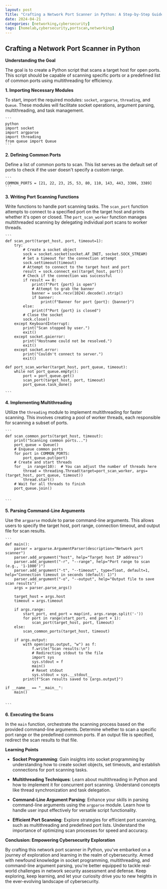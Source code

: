 ```yaml
---
layout: post
Title: "Crafting a Network Port Scanner in Python: A Step-by-Step Guide"
date: 2024-04-21
categories: [networking,cybersecurity]
tags: [homelab,cybersecurity,portscan,networking]
---
```



## Crafting a Network Port Scanner in Python

**Understanding the Goal**

The goal is to create a Python script that scans a target host for open ports. This script should be capable of scanning specific ports or a predefined list of common ports using multithreading for efficiency.

**1. Importing Necessary Modules**

To start, import the required modules: `socket`, `argparse`, `threading`, and `Queue`. These modules will facilitate socket operations, argument parsing, multithreading, and task management.

````
```
python
import socket
import argparse
import threading
from queue import Queue
```
````

**2. Defining Common Ports**

Define a list of common ports to scan. This list serves as the default set of ports to check if the user doesn't specify a custom range.

````
```
COMMON_PORTS = [21, 22, 23, 25, 53, 80, 110, 143, 443, 3306, 3389]
```
````

**3. Writing Port Scanning Functions**

Write functions to handle port scanning tasks. The `scan_port` function attempts to connect to a specified port on the target host and prints whether it's open or closed. The `port_scan_worker` function manages multithreaded scanning by delegating individual port scans to worker threads.

````
```
def scan_port(target_host, port, timeout=1):
    try:
        # Create a socket object
        sock = socket.socket(socket.AF_INET, socket.SOCK_STREAM)
        # Set a timeout for the connection attempt
        sock.settimeout(timeout)
        # Attempt to connect to the target host and port
        result = sock.connect_ex((target_host, port))
        # Check if the connection was successful
        if result == 0:
            print(f"Port {port} is open")
            # Attempt to grab the banner
            banner = sock.recv(1024).decode().strip()
            if banner:
                print(f"Banner for port {port}: {banner}")
        else:
            print(f"Port {port} is closed")
        # Close the socket
        sock.close()
    except KeyboardInterrupt:
        print("Scan stopped by user.")
        exit()
    except socket.gaierror:
        print("Hostname could not be resolved.")
        exit()
    except socket.error:
        print("Couldn't connect to server.")
        exit()

def port_scan_worker(target_host, port_queue, timeout):
    while not port_queue.empty():
        port = port_queue.get()
        scan_port(target_host, port, timeout)
        port_queue.task_done()

```
````

**4. Implementing Multithreading**

Utilize the `threading` module to implement multithreading for faster scanning. This involves creating a pool of worker threads, each responsible for scanning a subset of ports.

````
```
def scan_common_ports(target_host, timeout):
    print("Scanning common ports...")
    port_queue = Queue()
    # Enqueue common ports
    for port in COMMON_PORTS:
        port_queue.put(port)
    # Create and start threads
    for _ in range(10):  # You can adjust the number of threads here
        thread = threading.Thread(target=port_scan_worker, args=(target_host, port_queue, timeout))
        thread.start()
    # Wait for all threads to finish
    port_queue.join()


```
````

**5. Parsing Command-Line Arguments**

Use the `argparse` module to parse command-line arguments. This allows users to specify the target host, port range, connection timeout, and output file for scan results.

````
```
def main():
    parser = argparse.ArgumentParser(description="Network port scanner")
    parser.add_argument("host", help="Target host IP address")
    parser.add_argument("-r", "--range", help="Port range to scan (e.g., '1-1000')")
    parser.add_argument("-t", "--timeout", type=float, default=1, help="Connection timeout in seconds (default: 1)")
    parser.add_argument("-o", "--output", help="Output file to save scan results")
    args = parser.parse_args()

    target_host = args.host
    timeout = args.timeout

    if args.range:
        start_port, end_port = map(int, args.range.split('-'))
        for port in range(start_port, end_port + 1):
            scan_port(target_host, port, timeout)
    else:
        scan_common_ports(target_host, timeout)

    if args.output:
        with open(args.output, "w") as f:
            f.write("Scan results:\n")
            # Redirecting stdout to the file
            import sys
            sys.stdout = f
            main()
            # Reset stdout
            sys.stdout = sys.__stdout__
        print(f"Scan results saved to {args.output}")

if __name__ == "__main__":
    main()


```
````

**6. Executing the Scans**

In the `main` function, orchestrate the scanning process based on the provided command-line arguments. Determine whether to scan a specific port range or the predefined common ports. If an output file is specified, redirect the scan results to that file.



**Learning Points**

- **Socket Programming**: Gain insights into socket programming by understanding how to create socket objects, set timeouts, and establish connections for port scanning tasks.

- **Multithreading Techniques**: Learn about multithreading in Python and how to implement it for concurrent port scanning. Understand concepts like thread synchronization and task delegation.

- **Command-Line Argument Parsing**: Enhance your skills in parsing command-line arguments using the `argparse` module. Learn how to handle user input effectively for versatile script functionality.

- **Efficient Port Scanning**: Explore strategies for efficient port scanning, such as multithreading and predefined port lists. Understand the importance of optimizing scan processes for speed and accuracy.

**Conclusion: Empowering Cybersecurity Exploration**

By crafting this network port scanner in Python, you've embarked on a journey of exploration and learning in the realm of cybersecurity. Armed with newfound knowledge in socket programming, multithreading, and command-line argument parsing, you're better equipped to tackle real-world challenges in network security assessment and defense. Keep exploring, keep learning, and let your curiosity drive you to new heights in the ever-evolving landscape of cybersecurity.
